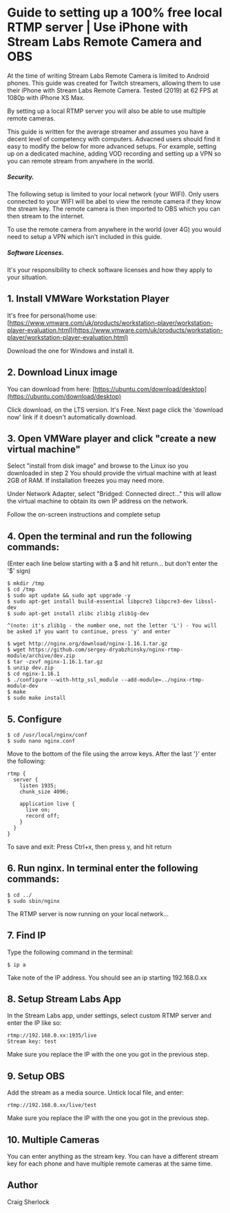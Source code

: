 # Guide to setting up a 100% free local RTMP server | Use iPhone with Stream Labs Remote Camera and OBS
At the time of writing Stream Labs Remote Camera is limited to Android phones. This guide was created for Twitch streamers, allowing them to use their iPhone with Stream Labs Remote Camera. Tested (2019) at 62 FPS at 1080p with iPhone XS Max.

By setting up a local RTMP server you will also be able to use multiple remote cameras.

This guide is written for the average streamer and assumes you have a decent level of competency with computers. Advacned users should find it easy to modify the below for more advanced setups. For example, setting up on a dedicated machine, adding VOD recording and setting up a VPN so you can remote stream from anywhere in the world.

##### Security.
The following setup is limited to your local network (your WIFI). Only users connected to your WIFI will be abel to view the remote camera if they know the stream key. The remote camera is then imported to OBS which you can then stream to the internet.

To use the remote camera from anywhere in the world (over 4G) you would need to setup a VPN which isn't included in this guide.


##### Software Licenses.
It's your responsibility to check software licenses and how they apply to your situation.


## 1. Install VMWare Workstation Player
It's free for personal/home use: 
[https://www.vmware.com/uk/products/workstation-player/workstation-player-evaluation.html](https://www.vmware.com/uk/products/workstation-player/workstation-player-evaluation.html)

Download the one for Windows and install it.


## 2. Download Linux image
You can download from here: 
[https://ubuntu.com/download/desktop](https://ubuntu.com/download/desktop)

Click download, on the LTS version. It's Free. Next page click the 'download now' link if it doesn't automatically download.


## 3. Open VMWare player and click "create a new virtual machine"
Select "install from disk image" and browse to the Linux iso you downloaded in step 2
You should provide the virtual machine with at least 2GB of RAM. If installation freezes you may need more.

Under Network Adapter, select "Bridged: Connected direct..." this will allow the virtual machine to obtain its own IP address on the network.

Follow the on-screen instructions and complete setup


## 4. Open the terminal and run the following commands:
(Enter each line below starting with a $ and hit return... but don't enter the '$' sign)

```
$ mkdir /tmp
$ cd /tmp
$ sudo apt update && sudo apt upgrade -y
$ sudo apt-get install build-essential libpcre3 libpcre3-dev libssl-dev
$ sudo apt-get install zlibc zlib1g zlib1g-dev

^(note: it's zlib1g - the number one, not the letter 'L') - You will be asked if you want to continue, press 'y' and enter

$ wget http://nginx.org/download/nginx-1.16.1.tar.gz
$ wget https://github.com/sergey-dryabzhinsky/nginx-rtmp-module/archive/dev.zip
$ tar -zxvf nginx-1.16.1.tar.gz
$ unzip dev.zip
$ cd nginx-1.16.1
$ ./configure --with-http_ssl_module --add-module=../nginx-rtmp-module-dev
$ make
$ sudo make install
```


## 5. Configure
```
$ cd /usr/local/nginx/conf
$ sudo nano nginx.conf
```
Move to the bottom of the file using the arrow keys. After the last '}' enter the following:
```
rtmp {
  server {
    listen 1935;
    chunk_size 4096;

    application live {
      live on;
      record off;
    }
  }
}
```
To save and exit:
Press Ctrl+x, then press y, and hit return


## 6. Run nginx. In terminal enter the following commands:
```
$ cd ../
$ sudo sbin/nginx
```
The RTMP server is now running on your local network...


## 7. Find IP
Type the following command in the terminal:
```
$ ip a
```
Take note of the IP address. You should see an ip starting 192.168.0.xx


## 8. Setup Stream Labs App
In the Stream Labs app, under settings, select custom RTMP server and enter the IP like so:
```
rtmp://192.168.0.xx:1935/live
Stream key: test
```
Make sure you replace the IP with the one you got in the previous step.


## 9. Setup OBS
Add the stream as a media source. Untick local file, and enter:
```
rtmp://192.168.0.xx/live/test
```
Make sure you replace the IP with the one you got in the previous step.


## 10. Multiple Cameras
You can enter anything as the stream key. You can have a different stream key for each phone and have multiple remote cameras at the same time.

## Author
Craig Sherlock
